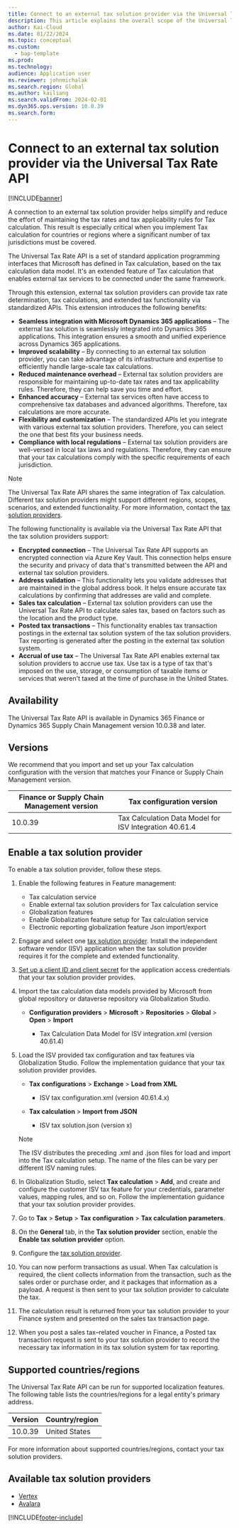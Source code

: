 ```yaml
---
title: Connect to an external tax solution provider via the Universal Tax Rate API
description: This article explains the overall scope of the Universal Tax Rate API feature for Tax calculation.
author: Kai-Cloud
ms.date: 01/22/2024
ms.topic: conceptual
ms.custom: 
  - bap-template
ms.prod: 
ms.technology: 
audience: Application user
ms.reviewer: johnmichalak
ms.search.region: Global
ms.author: kailiang
ms.search.validFrom: 2024-02-01
ms.dyn365.ops.version: 10.0.39
ms.search.form: 
---
```


# Connect to an external tax solution provider via the Universal Tax Rate API

[!INCLUDE[banner](../../includes/banner.md)]

A connection to an external tax solution provider helps simplify and reduce the effort of maintaining the tax rates and tax applicability rules for Tax calculation. This result is especially critical when you implement Tax calculation for countries or regions where a significant number of tax jurisdictions must be covered.

The Universal Tax Rate API is a set of standard application programming interfaces that Microsoft has defined in Tax calculation, based on the tax calculation data model. It's an extended feature of Tax calculation that enables external tax services to be connected under the same framework.

Through this extension, external tax solution providers can provide tax rate determination, tax calculations, and extended tax functionality via standardized APIs. This extension introduces the following benefits:

- **Seamless integration with Microsoft Dynamics 365 applications** – The external tax solution is seamlessly integrated into Dynamics 365 applications. This integration ensures a smooth and unified experience across Dynamics 365 applications.
- **Improved scalability** – By connecting to an external tax solution provider, you can take advantage of its infrastructure and expertise to efficiently handle large-scale tax calculations.
- **Reduced maintenance overhead** – External tax solution providers are responsible for maintaining up-to-date tax rates and tax applicability rules. Therefore, they can help save you time and effort.
- **Enhanced accuracy** – External tax services often have access to comprehensive tax databases and advanced algorithms. Therefore, tax calculations are more accurate.
- **Flexibility and customization** – The standardized APIs let you integrate with various external tax solution providers. Therefore, you can select the one that best fits your business needs.
- **Compliance with local regulations** – External tax solution providers are well-versed in local tax laws and regulations. Therefore, they can ensure that your tax calculations comply with the specific requirements of each jurisdiction.

> [!NOTE]
> The Universal Tax Rate API shares the same integration of Tax calculation. Different tax solution providers might support different regions, scopes, scenarios, and extended functionality. For more information, contact the [tax solution providers](#available-tax-solution-providers).

The following functionality is available via the Universal Tax Rate API that the tax solution providers support:

- **Encrypted connection** – The Universal Tax Rate API supports an encrypted connection via Azure Key Vault. This connection helps ensure the security and privacy of data that's transmitted between the API and external tax solution providers.
- **Address validation** – This functionality lets you validate addresses that are maintained in the global address book. It helps ensure accurate tax calculations by confirming that addresses are valid and complete.
- **Sales tax calculation** – External tax solution providers can use the Universal Tax Rate API to calculate sales tax, based on factors such as the location and the product type.
- **Posted tax transactions** – This functionality enables tax transaction postings in the external tax solution system of the tax solution providers. Tax reporting is generated after the posting in the external tax solution system.
- **Accrual of use tax** – The Universal Tax Rate API enables external tax solution providers to accrue use tax. Use tax is a type of tax that's imposed on the use, storage, or consumption of taxable items or services that weren't taxed at the time of purchase in the United States.

## Availability

The Universal Tax Rate API is available in Dynamics 365 Finance or Dynamics 365 Supply Chain Management version 10.0.38 and later.

## Versions

We recommend that you import and set up your Tax calculation configuration with the version that matches your Finance or Supply Chain Management version.

| Finance or Supply Chain Management version | Tax configuration version |
|---|---|
| 10.0.39 | Tax Calculation Data Model for ISV Integration 40.61.4 |

## Enable a tax solution provider

To enable a tax solution provider, follow these steps.

1. Enable the following features in Feature management:

    - Tax calculation service
    - Enable external tax solution providers for Tax calculation service
    - Globalization features
    - Enable Globalization feature setup for Tax calculation service
    - Electronic reporting globalization feature Json import/export

1. Engage and select one [tax solution provider](#available-tax-solution-providers). Install the independent software vendor (ISV) application when the tax solution provider requires it for the complete and extended functionality.
1. [Set up a client ID and client secret](./universal-tax-rate-api-how-to-setup-clientId-and-clientsecret.md) for the application access credentials that your tax solution provider provides.
1. Import the tax calculation data models provided by Microsoft from global repository or dataverse repository via Globalization Studio.
    - **Configuration providers** \> **Microsoft** \> **Repositories** \> **Global** \> **Open** \> **Import**
         
        - Tax Calculation Data Model for ISV integration.xml (version 40.61.4)
     
1. Load the ISV provided tax configuration and tax features via Globalization Studio. Follow the implementation guidance that your tax solution provider provides.

    - **Tax configurations** \> **Exchange** \> **Load from XML**

        - ISV tax configuration.xml (version 40.61.4.x)

    - **Tax calculation** \> **Import from JSON**

        - ISV tax solution.json (version x)

    > [!NOTE]
    > The ISV distributes the preceding .xml and .json files for load and import into the Tax calculation setup. The name of the files can be vary per different ISV naming rules.

1. In Globalization Studio, select **Tax calculation** \> **Add**, and create and configure the customer ISV tax feature for your credentials, parameter values, mapping rules, and so on. Follow the implementation guidance that your tax solution provider provides.
1. Go to **Tax** \> **Setup** \> **Tax configuration** \> **Tax calculation parameters**.
1. On the **General** tab, in the **Tax solution provider** section, enable the **Enable tax solution provider** option.
1. Configure the [tax solution provider](#available-tax-solution-providers).
1. You can now perform transactions as usual. When Tax calculation is required, the client collects information from the transaction, such as the sales order or purchase order, and it packages that information as a payload. A request is then sent to your tax solution provider to calculate the tax.
1. The calculation result is returned from your tax solution provider to your Finance system and presented on the sales tax transaction page.
1. When you post a sales tax–related voucher in Finance, a Posted tax transaction request is sent to your tax solution provider to record the necessary tax information in its tax solution system for tax reporting.

## Supported countries/regions

The Universal Tax Rate API can be run for supported localization features. The following table lists the countries/regions for a legal entity's primary address.

| Version | Country/region |
|---|---|
| 10.0.39 | United States |

For more information about supported countries/regions, contact your tax solution providers.

## Available tax solution providers

- [Vertex](https://go.microsoft.com/fwlink/?linkid=2258342)
- [Avalara](https://go.microsoft.com/fwlink/?linkid=2258284)

[!INCLUDE[footer-include](../../../includes/footer-banner.md)]
